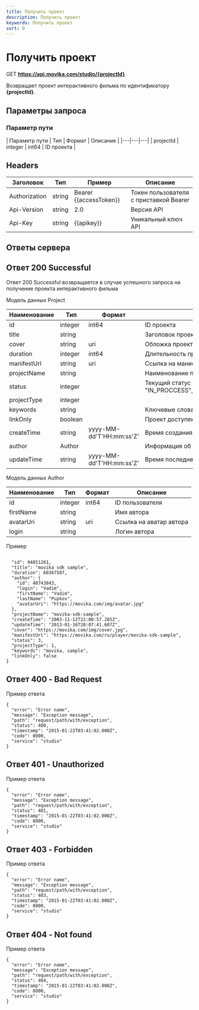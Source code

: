 ```yaml
---
title: Получить проект
description: Получить проект
keywords: Получить проект
sort: 0
---
```

 
# Получить проект 

GET **https://api.movika.com/studio/{projectId}**

Возвращает проект интерактивного фильма по идентификатору **{projectId}**.


## Параметры запроса

### Параметр пути

| Параметр пути | Тип | Формат | Описание |
|---|---|---|
| projectId | integer | int64 | ID проекта |

## Headers

| Заголовок | Тип  | Пример | Описание |
|---|---|---|---|
| Authorization | string | Bearer {{accessToken}} | Токен пользователя с приставкой Bearer |
| Api-Version | string | 2.0 | Версия API | 
| Api-Key | string | {{apikey}} | Уникальный ключ API |


## Ответы сервера

## Ответ 200 Successful

Ответ 200 Successful возвращается в случае успешного запроса на получение проекта интерактивного фильма

Модель данных Project 

| Наименование | Тип | Формат | Описание |
|---|---|---|---|
| id | integer | int64| ID проекта |
| title | string| | Заголовок проекта |
| cover | string | uri| Обложка проекта |
| duration | integer | int64| Длительность проекта в секундах |
| manifestUrl | string | uri| Ссылка на манифест проекта интерактивного видео |
| projectName | string| | Наименование проекта |
| status | integer | | Текущий статус проекта. Возможные значения: ["0": "IN_PROCCESS","1":"DONE","2":"ERROR","3":"TO_DEPLOY"] |
| projectType | integer | | | Типо проекта. Возможные значения: [ "1":"Pro", "2":"LiteEditor"] |
| keywords | string| | Ключевые слова, описывающие содержание проекта |
| linkOnly | boolean | | Проект доступен только по ссылке (Да/Нет) |
| createTime | string | yyyy-MM-dd'T'HH:mm:ss'Z' | Время создания проекта |
| author | Author | | Информация об авторе проекта |
| updateTime | string | yyyy-MM-dd'T'HH:mm:ss'Z'| Время последнего редактирования проекта |

Модель данных Author

| Наименование | Тип | Формат | Описание |
|---|---|---|---|
| id | integer | int64 | ID пользователя |
| firstName | string || Имя автора|
| avatarUri | string | uri | Ссылка на аватар автора |
| login | string || Логин автора |

Пример

```

  "id": 94851261,
  "title": "movika sdk sample",
  "duration": 60367587,
  "author": {
    "id": 40743843,
    "login": "Vadim",
    "firstName": "Vadim",
    "lastName": "Pupkov",
    "avatarUri": "https://movika.com/img/avatar.jpg"
  },
  "projectName": "movika-sdk-sample",
  "createTime": "2003-11-12T22:00:57.285Z",
  "updateTime": "2013-01-16T20:07:41.607Z",
  "cover": "https://movika.com/img/cover.jpg",
  "manifestUrl": "https://movika.com/ru/player/movika-sdk-sample",
  "status": 3,
  "projectType": 1,
  "keywords": "movika, sample",
  "linkOnly": false
}
```



## Ответ 400 - Bad Request

Пример ответа

```
{
  "error": "Error name",
  "message": "Exception message",
  "path": "request/path/with/exception",
  "status": 400,
  "timestamp": "2015-01-22T03:41:02.000Z",
  "code": 8000,
  "service": "studio"
}
```


## Ответ 401 - Unauthorized

Пример ответа

```
{
  "error": "Error name",
  "message": "Exception message",
  "path": "request/path/with/exception",
  "status": 401,
  "timestamp": "2015-01-22T03:41:02.000Z",
  "code": 8000,
  "service": "studio"
}
```

## Ответ 403 - Forbidden

Пример ответа

```
{
  "error": "Error name",
  "message": "Exception message",
  "path": "request/path/with/exception",
  "status": 403,
  "timestamp": "2015-01-22T03:41:02.000Z",
  "code": 8000,
  "service": "studio"
}
```


## Ответ 404 - Not found

Пример ответа

```
{
  "error": "Error name",
  "message": "Exception message",
  "path": "request/path/with/exception",
  "status": 404,
  "timestamp": "2015-01-22T03:41:02.000Z",
  "code": 8000,
  "service": "studio"
}
```
